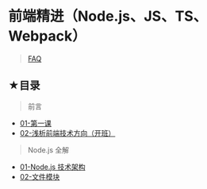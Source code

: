 # 前端精进（Node.js、JS、TS、Webpack）

> [FAQ](./faq.md)

## ★目录

> 前言

- [01-第一课](./01.md)
- [02-浅析前端技术方向（开班）](./02.md)

> Node.js 全解

- [01-Node.js 技术架构](./01/01.md)
- [02-文件模块](./01/02.md)

